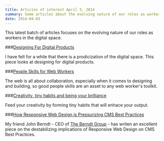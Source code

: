 ```yaml
---
title: Articles of interest April 3, 2014
summary: Some articles about the evolving nature of our roles as workers in the digital space.
date: 2014-04-03
---
```


This latest batch of articles focuses on the evolving nature of our roles as workers in the digital space.

###[Designing For Digital Products](https://www.readability.com/articles/dg3ip0lu)

I have felt for a while that there is a prodicization of the digital space. This piece looks at designing for digital products.

###[People Skills for Web Workers](https://www.readability.com/articles/uin8kf8j)

The web is all about collaboration, especially when it comes to designing and building, so good people skills are an asset to any web worker's toolkit.

###[Creativity, tiny habits and being your brilliance](https://www.readability.com/articles/gpharnsb)

Feed your creativity by forming tiny habits that will enhace your output.

###[How Responsive Web Design is Pressurizing CMS Best Practices](https://www.readability.com/articles/o83jhqev)

My friend John Berndt - CEO of [The Berndt Group](http://www.berndtgroup.net/) - has writen an excellent piece on the destabilizing implications of Responsive Web Design on CMS Best Practices.








